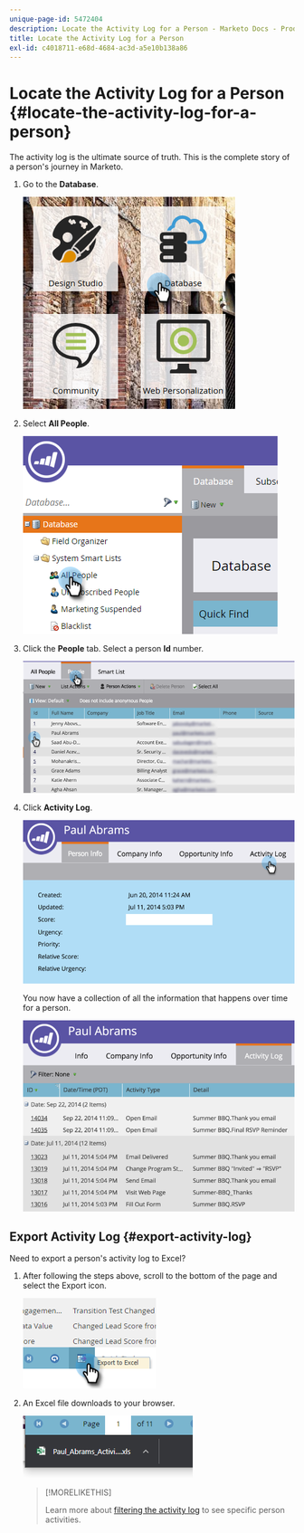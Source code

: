 ```yaml
---
unique-page-id: 5472404
description: Locate the Activity Log for a Person - Marketo Docs - Product Documentation
title: Locate the Activity Log for a Person
exl-id: c4018711-e68d-4684-ac3d-a5e10b138a86
---
```

# Locate the Activity Log for a Person {#locate-the-activity-log-for-a-person}

The activity log is the ultimate source of truth. This is the complete story of a person's journey in Marketo.

1. Go to the **Database**.

   ![](assets/locate-the-activity-log-for-a-person-1.png)

1. Select **All People**.

   ![](assets/locate-the-activity-log-for-a-person-2.png)

1. Click the **People** tab. Select a person **Id** number.

   ![](assets/locate-the-activity-log-for-a-person-3.png)

1. Click **Activity Log**.

   ![](assets/locate-the-activity-log-for-a-person-4.png)

   You now have a collection of all the information that happens over time for a person.

   ![](assets/locate-the-activity-log-for-a-person-5.png)

## Export Activity Log {#export-activity-log}

Need to export a person's activity log to Excel?

1. After following the steps above, scroll to the bottom of the page and select the Export icon.

   ![](assets/locate-the-activity-log-for-a-person-6.png)

1. An Excel file downloads to your browser.

   ![](assets/locate-the-activity-log-for-a-person-7.png)

   >[!MORELIKETHIS]
   >
   >Learn more about [filtering the activity log](/help/marketo/product-docs/core-marketo-concepts/smart-lists-and-static-lists/managing-people-in-smart-lists/filter-activity-types-in-the-activity-log-of-a-person.md) to see specific person activities.
